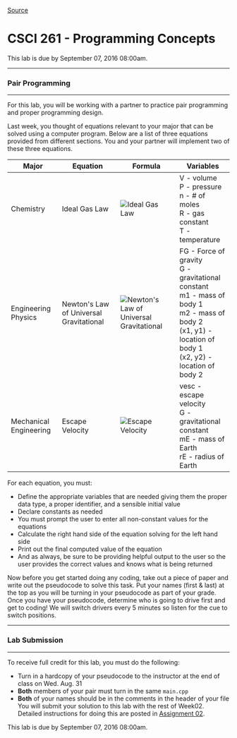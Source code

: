 
[Source](http://eecs.mines.edu/Courses/csci261/labs/lab2a.php "Permalink to CSCI 261 - Programming Concepts")

# CSCI 261 - Programming Concepts

This lab is due by September 07, 2016 08:00am.

* * *

### Pair Programming

* * *

  

For this lab, you will be working with a partner to practice pair programming and proper programming design.

Last week, you thought of equations relevant to your major that can be solved using a computer program. Below are a list of three equations provided from different sections. You and your partner will implement two of these three equations.

  
| Major |	Equation |	Formula |	Variables |
| --- | --- | --- | --- |
| Chemistry | Ideal Gas Law | ![Ideal Gas Law][1] | V - volume <br>P - pressure  <br>n - # of moles  <br>R - gas constant  <br>T - temperature |
| Engineering Physics |  Newton's Law of Universal Gravitational |  ![Newton's Law of Universal Gravitational][2] |  FG \- Force of gravity  <br>G - gravitational constant  <br>m1 \- mass of body 1  <br>m2 \- mass of body 2  <br>(x1, y1) - location of body 1  <br>(x2, y2) - location of body 2 |
| Mechanical Engineering |  Escape Velocity |  ![Escape Velocity][3] |  vesc \- escape velocity  <br>G - gravitational constant <br>mE \- mass of Earth  <br>rE \- radius of Earth |

For each equation, you must:

* Define the appropriate variables that are needed giving them the proper data type, a proper identifier, and a sensible initial value
* Declare constants as needed
* You must prompt the user to enter all non-constant values for the equations
* Calculate the right hand side of the equation solving for the left hand side
* Print out the final computed value of the equation
* And as always, be sure to be providing helpful output to the user so the user provides the correct values and knows what is being returned
  
Now before you get started doing any coding, take out a piece of paper and write out the pseudocode to solve this task. Put your names (first &amp; last) at the top as you will be turning in your pseudocode as part of your grade. Once you have your pseudocode, determine who is going to drive first and get to coding! We will switch drivers every 5 minutes so listen for the cue to switch positions.

  

* * *

### Lab Submission

* * *

  

To receive full credit for this lab, you must do the following:

* Turn in a hardcopy of your pseudocode to the instructor at the end of class on Wed. Aug. 31
* **Both** members of your pair must turn in the same `main.cpp`
* **Both** of your names should be in the comments in the header of your file
You will submit your solution to this lab with the rest of Week02. Detailed instructions for doing this are posted in [Assignment 02][4].

This lab is due by September 07, 2016 08:00am.

[1]: http://eecs.mines.edu/images/lab2a_idealGas.gif "Ideal Gas Law"
[2]: http://eecs.mines.edu/images/lab2a_newton.gif "Newton's Law of Universal Gravitational"
[3]: http://eecs.mines.edu/images/lab2a_escapeVelocity.gif "Escape Velocity"
[4]: ../homework/hw2.php
  
